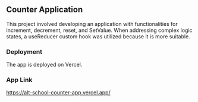 

## Counter Application

This project involved developing an application with functionalities for increment, decrement, reset, and SetValue. When addressing complex logic states, a useReducer custom hook was utilized because it is more suitable.

### Deployment
The app is deployed on Vercel.

### App Link
https://alt-school-counter-app.vercel.app/
